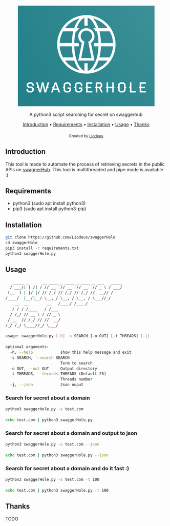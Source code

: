 <p align="center">
<img src="https://github.com/Liodeus/swaggerHole/blob/main/images/logo.png" alt="Logo">
  
<p align="center">A python3 script searching for secret on swaggerhub

<p align="center">
  <a href="#introduction">Introduction</a>
 • <a href="#requirements">Requirements</a>
 • <a href="#installation">Installation</a>
 • <a href="#usage">Usage</a>
 • <a href="#thanks">Thanks</a>
</p>

<div align="center">
  <sub>Created by
  <a href="https://liodeus.github.io/">Liodeus</a>
</div>


## Introduction

This tool is made to automate the process of retrieving secrets in the public APIs on [swaggerHub](https://app.swaggerhub.com/search). This tool is multithreaded and pipe mode is available :)

## Requirements

- python3 (sudo apt install python3)
- pip3 (sudo apt install python3-pip)

## Installation

```bash
git clone https://github.com/Liodeus/swaggerHole
cd swaggerHole
pip3 install -r requirements.txt
python3 swaggerHole.py
```

## Usage

```bash
   _____ _      __ ____ _ ____ _ ____ _ ___   _____
  / ___/| | /| / // __ `// __ `// __ `// _ \ / ___/
 (__  ) | |/ |/ // /_/ // /_/ // /_/ //  __// /    
/____/  |__/|__/ \__,_/ \__, / \__, / \___//_/     
    __  __        __   /____/ /____/               
   / / / /____   / /___                            
  / /_/ // __ \ / // _ \                           
 / __  // /_/ // //  __/                           
/_/ /_/ \____//_/ \___/                            
                                                   
usage: swaggerHole.py [-h] -s SEARCH [-o OUT] [-t THREADS] [-j]

optional arguments:
  -h, --help            show this help message and exit
  -s SEARCH, --search SEARCH
                        Term to search
  -o OUT, --out OUT     Output directory
  -t THREADS, --threads THREADS (Default 25)
                        Threads number
  -j, --json            Json ouput
```

### Search for secret about a domain

```bash
python3 swaggerHole.py -s test.com

echo test.com | python3 swaggerHole.py
```

### Search for secret about a domain and output to json

```bash
python3 swaggerHole.py -s test.com --json

echo test.com | python3 swaggerHole.py --json
```

### Search for secret about a domain and do it fast :)

```bash
python3 swaggerHole.py -s test.com -t 100

echo test.com | python3 swaggerHole.py -t 100
```

## Thanks

TODO

